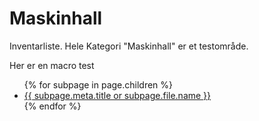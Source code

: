 # Maskinhall
Inventarliste. Hele Kategori "Maskinhall" er et testområde.

Her er en macro test

<ul>
  {% for subpage in page.children %}
    <li><a href="{{ subpage.file.name }}/">{{ subpage.meta.title or subpage.file.name }}</a></li>
  {% endfor %}
</ul>
